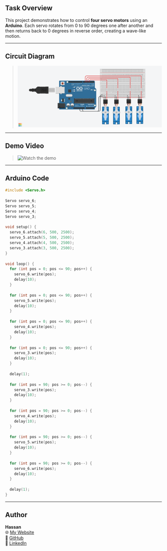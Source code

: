 ## Task Overview

This project demonstrates how to control **four servo motors** using an **Arduino**. Each servo rotates from 0 to 90 degrees one after another and then returns back to 0 degrees in reverse order, creating a wave-like motion.

---

## Circuit Diagram

> ![Servo Circuit Diagram](./4-servo.png)

---

## Demo Video

> ![Watch the demo](https://github.com/user-attachments/assets/509791ee-13c0-4a4a-b79d-399d45772977)

---

## Arduino Code

```cpp
#include <Servo.h>

Servo servo_6;
Servo servo_5;
Servo servo_4;
Servo servo_3;

void setup() {
  servo_6.attach(6, 500, 2500);
  servo_5.attach(5, 500, 2500);
  servo_4.attach(4, 500, 2500);
  servo_3.attach(3, 500, 2500);
}

void loop() {
  for (int pos = 0; pos <= 90; pos++) {
    servo_6.write(pos);
    delay(10);
  }

  for (int pos = 0; pos <= 90; pos++) {
    servo_5.write(pos);
    delay(10);
  }

  for (int pos = 0; pos <= 90; pos++) {
    servo_4.write(pos);
    delay(10);
  }

  for (int pos = 0; pos <= 90; pos++) {
    servo_3.write(pos);
    delay(10);
  }

  delay(1);  

  for (int pos = 90; pos >= 0; pos--) {
    servo_3.write(pos);
    delay(10);
  }

  for (int pos = 90; pos >= 0; pos--) {
    servo_4.write(pos);
    delay(10);
  }

  for (int pos = 90; pos >= 0; pos--) {
    servo_5.write(pos);
    delay(10);
  }

  for (int pos = 90; pos >= 0; pos--) {
    servo_6.write(pos);
    delay(10);
  }

  delay(1); 
}
```

---

## Author
**Hassan**  
🌐 [My Website](https://hsnhb.social/)  
🔗 [GitHub](https://github.com/HasanBGIt)  
🔗 [LinkedIn](https://www.linkedin.com/in/hsnhb/)  

